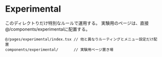 # Experimental

このディレクトりだけ特別なルールで運用する。
実験用のページは、直接　@/components/experimentalに配置する。

```
@/pages/experimental/index.tsx // 他と異なりルーティングとメニュー設定だけ配置
components/experimental/       // 実験用ページ置き場
```
